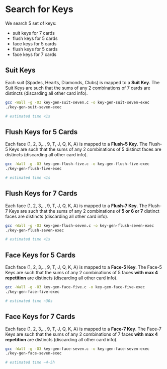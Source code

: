 # Search for Keys

We search 5 set of keys:

- suit keys for 7 cards
- flush keys for 5 cards
- face keys for 5 cards
- flush keys for 5 cards
- face keys for 7 cards

## Suit Keys

Each suit (Spades, Hearts, Diamonds, Clubs) is mapped to a **Suit Key**.
The Suit Keys are such that the sums of any 2 combinations of 7 cards are distincts (discarding all other card info).

```bash
gcc -Wall -g -O3 key-gen-suit-seven.c -o key-gen-suit-seven-exec
./key-gen-suit-seven-exec

# estimated time <1s
```

## Flush Keys for 5 Cards

Each face (1, 2, 3,.., 9, T, J, Q, K, A) is mapped to a **Flush-5 Key**.
The Flush-5 Keys are such that the sums of any 2 combinations of 5 distinct faces are distincts (discarding all other card info).

```bash
gcc -Wall -g -O3 key-gen-flush-five.c -o key-gen-flush-five-exec
./key-gen-flush-five-exec

# estimated time <1s
```

## Flush Keys for 7 Cards

Each face (1, 2, 3,.., 9, T, J, Q, K, A) is mapped to a **Flush-7 Key**.
The Flush-7 Keys are such that the sums of any 2 combinations of **5 or 6 or 7** distinct faces are distincts (discarding all other card info).

```bash
gcc -Wall -g -O3 key-gen-flush-seven.c -o key-gen-flush-seven-exec
./key-gen-flush-seven-exec

# estimated time <1s
```

## Face Keys for 5 Cards

Each face (1, 2, 3,.., 9, T, J, Q, K, A) is mapped to a **Face-5 Key**.
The Face-5 Keys are such that the sums of any 2 combinations of 5 faces **with max 4 repetition** are distincts (discarding all other card info).

```bash
gcc -Wall -g -O3 key-gen-face-five.c -o key-gen-face-five-exec
./key-gen-face-five-exec

# estimated time ~30s
```

## Face Keys for 7 Cards

Each face (1, 2, 3,.., 9, T, J, Q, K, A) is mapped to a **Face-7 Key**.
The Face-7 Keys are such that the sums of any 2 combinations of 7 faces **with max 4 repetition** are distincts (discarding all other card info).

```bash
gcc -Wall -g -O3 key-gen-face-seven.c -o key-gen-face-seven-exec
./key-gen-face-seven-exec

# estimated time ~4-5h
```
